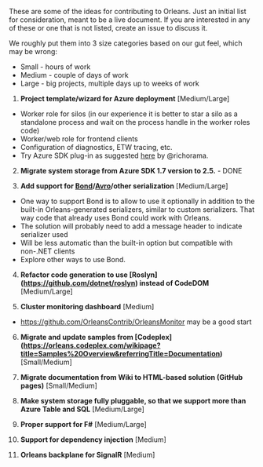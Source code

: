 These are some of the ideas for contributing to Orleans. Just an initial list for consideration, meant to be a live document. If you are interested in any of these or one that is not listed, create an issue to discuss it.

We roughly put them into 3 size categories based on our gut feel, which may be wrong: 
 * Small - hours of work
 * Medium - couple of days of work
 * Large - big projects, multiple days up to weeks of work

1. **Project template/wizard for Azure deployment** [Medium/Large]
  * Worker role for silos (in our experience it is better to star a silo as a standalone process and wait on the process handle in the worker roles code)
  * Worker/web role for frontend clients
  * Configuration of diagnostics, ETW tracing, etc.
  * Try Azure SDK plug-in as suggested [here](http://richorama.github.io/2015/01/13/thoughts-on-deploying-orleans/) by @richorama.

2. **Migrate system storage from Azure SDK 1.7 version to 2.5.** - DONE

3. **Add support for [Bond](https://github.com/Microsoft/bond)/[Avro](http://avro.apache.org/)/other serialization** [Medium/Large]
  * One way to support Bond is to allow to use it optionally in addition to the built-in Orleans-generated serializers, similar to custom serializers. That way code that already uses Bond could work with Orleans.
  * The solution will probably need to add a message header to indicate serializer used
  * Will be less automatic than the built-in option but compatible with non-.NET clients
  * Explore other ways to use Bond.

4. **Refactor code generation to use [Roslyn] (https://github.com/dotnet/roslyn) instead of CodeDOM** [Medium/Large]

5. **Cluster monitoring dashboard** [Medium]
  * https://github.com/OrleansContrib/OrleansMonitor may be a good start

6. **Migrate and update samples from [Codeplex] (https://orleans.codeplex.com/wikipage?title=Samples%20Overview&referringTitle=Documentation)** [Small/Medium]

7. **Migrate documentation from Wiki to HTML-based solution (GitHub pages)** [Small/Medium]

8. **Make system storage fully pluggable, so that we support more than Azure Table and SQL** [Medium/Large]

9. **Proper support for F#** [Medium/Large]

10. **Support for dependency injection** [Medium]

11. **Orleans backplane for SignalR** [Medium]